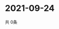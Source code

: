 # 2021-09-24
  共 0条

  <!-- BEGIN -->
  <!-- 最后更新时间Fri Sep 24 2021 09:02:56 GMT+0000 (Coordinated Universal Time) -->
  
  <!-- END -->
  
  